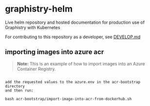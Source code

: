 # graphistry-helm
Live helm repository and hosted documentation for production use of Graphistry with Kubernetes

For contributing to this repository as a developer, see [DEVELOP.md](DEVELOP.md)





## importing images into azure acr

> **Note:** This is an example of how to import images into an Azure Container Registry.
```

add the requested values to the azure.env in the acr-bootstrap directory
and then run:

```
` bash acr-bootstrap/import-image-into-acr-from-dockerhub.sh `
